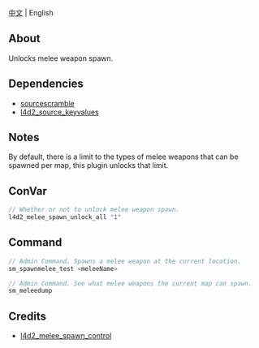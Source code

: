 [中文](./README.md) | English

## About
Unlocks melee weapon spawn.

## Dependencies
- [sourcescramble](https://github.com/nosoop/SMExt-SourceScramble) 
- [l4d2_source_keyvalues](https://github.com/fdxx/l4d2_source_keyvalues) 

## Notes
By default, there is a limit to the types of melee weapons that can be spawned per map, this plugin unlocks that limit.

## ConVar
```c
// Whether or not to unlock melee weapon spawn.
l4d2_melee_spawn_unlock_all "1"
```

## Command
```c
// Admin Command. Spawns a melee weapon at the current location.
sm_spawnmelee_test <meleeName>

// Admin Command. See what melee weapons the current map can spawn.
sm_meleedump
```

## Credits
- [l4d2_melee_spawn_control](https://github.com/umlka/l4d2/blob/main/l4d2_melee_spawn_control/l4d2_melee_spawn_control.sp) 

